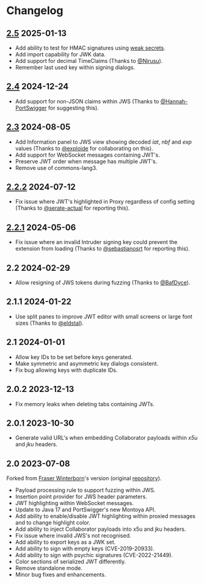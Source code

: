 # Changelog

## [2.5](https://github.com/DolphFlynn/jwt-editor/releases/tag/2.5) 2025-01-13
- Add ability to test for HMAC signatures using [weak secrets](https://github.com/wallarm/jwt-secrets).
- Add import capability for JWK data.
- Add support for decimal TimeClaims (Thanks to [@Nirusu](https://github.com/Nirusu)).
- Remember last used key within signing dialogs.

## [2.4](https://github.com/DolphFlynn/jwt-editor/releases/tag/2.4) 2024-12-24
- Add support for non-JSON claims within JWS (Thanks to [@Hannah-PortSwigger](https://github.com/Hannah-PortSwigger) for suggesting this).

## [2.3](https://github.com/DolphFlynn/jwt-editor/releases/tag/2.3) 2024-08-05
- Add Information panel to JWS view showing decoded *iat*, *nbf* and *exp* values (Thanks to [@exploide](https://github.com/exploide) for collaborating on this).
- Add support for WebSocket messages containing JWT's.
- Preserve JWT order when message has multiple JWT's.
- Remove use of commons-lang3.

## [2.2.2](https://github.com/DolphFlynn/jwt-editor/releases/tag/2.2.2) 2024-07-12
- Fix issue where JWT's highlighted in Proxy regardless of config setting (Thanks to [@serate-actual](https://github.com/serate-actual) for reporting this).

## [2.2.1](https://github.com/DolphFlynn/jwt-editor/releases/tag/2.2.1) 2024-05-06
- Fix issue where an invalid Intruder signing key could prevent the extension from loading (Thanks to [@sebastianosrt](https://github.com/sebastianosrt) for reporting this).

## 2.2 2024-02-29
- Allow resigning of JWS tokens during fuzzing (Thanks to [@BafDyce](https://github.com/BafDyce)).

## 2.1.1 2024-01-22
- Use split panes to improve JWT editor with small screens or large font sizes (Thanks to [@eldstal](https://github.com/eldstal)).

## 2.1 2024-01-01
- Allow key IDs to be set before keys generated.
- Make symmetric and asymmetric key dialogs consistent.
- Fix bug allowing keys with duplicate IDs.


## 2.0.2 2023-12-13
- Fix memory leaks when deleting tabs containing JWTs.


## 2.0.1  2023-10-30
- Generate valid URL's when embedding Collaborator payloads within *x5u* and *jku* headers.


## 2.0  2023-07-08

Forked from [Fraser Winterborn](https://uk.linkedin.com/in/fraser-winterborn-198b8a129)'s version (original [repository](https://github.com/blackberry/jwt-editor)).
* Payload processing rule to support fuzzing within JWS.
* Insertion point provider for JWS header parameters.
* JWT highlighting within WebSocket messages.
* Update to Java 17 and PortSwigger's new Montoya API.
* Add ability to enable/disable JWT highlighting within proxied messages and to change highlight color.
* Add ability to inject Collaborator payloads into x5u and jku headers.
* Fix issue where invalid JWS's not recognised.
* Add ability to export keys as a JWK set.
* Add ability to sign with empty keys (CVE-2019-20933).
* Add ability to sign with psychic signatures (CVE-2022-21449).
* Color sections of serialized JWT differently. 
* Remove standalone mode.
* Minor bug fixes and enhancements.
